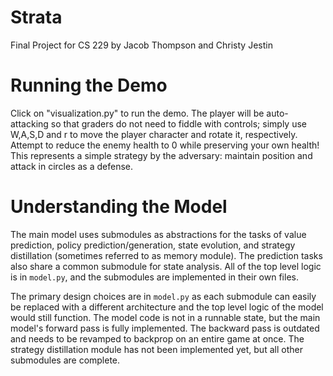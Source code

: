 # Strata

Final Project for CS 229 by Jacob Thompson and Christy Jestin

# Running the Demo

Click on "visualization.py" to run the demo.
The player will be auto-attacking so that graders do not need to fiddle with controls; simply use W,A,S,D and r to move the player character and rotate it, respectively. Attempt to reduce the enemy health to 0 while preserving your own health! This represents a simple strategy by the adversary: maintain position and attack in circles as a defense.

# Understanding the Model

The main model uses submodules as abstractions for the tasks of value prediction, policy prediction/generation, state evolution, and strategy distillation (sometimes referred to as memory module). The prediction tasks also share a common submodule for state analysis. All of the top level logic is in `model.py`, and the submodules are implemented in their own files.

The primary design choices are in `model.py` as each submodule can easily be replaced with a different architecture and the top level logic of the model would still function. The model code is not in a runnable state, but the main model's forward pass is fully implemented. The backward pass is outdated and needs to be revamped to backprop on an entire game at once. The strategy distillation module has not been implemented yet, but all other submodules are complete.
